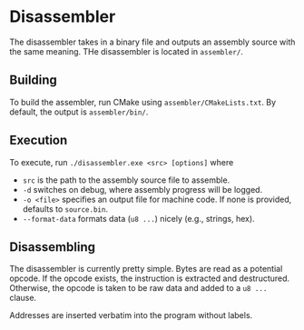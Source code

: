 # Disassembler

The disassembler takes in a binary file and outputs an assembly source with the same meaning.
THe disassembler is located in `assembler/`.

## Building

To build the assembler, run CMake using `assembler/CMakeLists.txt`.
By default, the output is `assembler/bin/`.

## Execution

To execute, run `./disassembler.exe <src> [options]` where
  - `src` is the path to the assembly source file to assemble.
  - `-d` switches on debug, where assembly progress will be logged.
  - `-o <file>` specifies an output file for machine code. If none is provided, defaults to `source.bin`.
  - `--format-data` formats data (`u8 ...`) nicely (e.g., strings, hex).

## Disassembling

The disassembler is currently pretty simple.
Bytes are read as a potential opcode. If the opcode exists, the instruction is extracted and destructured.
Otherwise, the opcode is taken to be raw data and added to a `u8 ...` clause.

Addresses are inserted verbatim into the program without labels.
